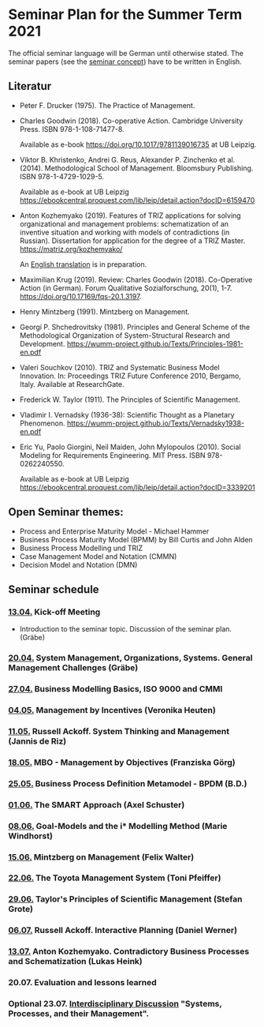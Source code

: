 # Seminar Plan for the Summer Term 2021

The official seminar language will be German until otherwise stated.  The
seminar papers (see the [seminar concept](Seminarconcept.pdf)) have to be
written in English.

## Literatur

* Peter F. Drucker (1975). The Practice of Management.

* Charles Goodwin (2018). Co-operative Action.  Cambridge University Press.
  ISBN 978-1-108-71477-8.
  
  Available as e-book <https://doi.org/10.1017/9781139016735> at UB Leipzig.

* Viktor B. Khristenko, Andrei G. Reus, Alexander P. Zinchenko et al. (2014).
  Methodological School of Management. Bloomsbury Publishing.  ISBN
  978-1-4729-1029-5.

  Available as e-book at UB Leipzig
  <https://ebookcentral.proquest.com/lib/leip/detail.action?docID=6159470>
  
* Anton Kozhemyako (2019). Features of TRIZ applications for solving
  organizational and management problems: schematization of an inventive
  situation and working with models of contradictions (in Russian).
  Dissertation for application for the degree of a TRIZ Master.
  <https://matriz.org/kozhemyako/>

  An [English translation](../Material) is in preparation.

* Maximilian Krug (2019). Review: Charles Goodwin (2018).
  Co-Operative Action (in German). Forum Qualitative Sozialforschung, 20(1),
  1-7.  <https://doi.org/10.17169/fqs-20.1.3197>.

* Henry Mintzberg (1991). Mintzberg on Management.
  
* Georgi P. Shchedrovitsky (1981). Principles and General Scheme of the
  Methodological Organization of System-Structural Research and Development.
  <https://wumm-project.github.io/Texts/Principles-1981-en.pdf>
  
* Valeri Souchkov (2010).  TRIZ and Systematic Business Model Innovation.  In:
  Proceedings TRIZ Future Conference 2010, Bergamo, Italy.  Available at
  ResearchGate.

* Frederick W. Taylor (1911).  The Principles of Scientific Management.

* Vladimir I. Vernadsky (1936-38): Scientific Thought as a Planetary
  Phenomenon.  <https://wumm-project.github.io/Texts/Vernadsky1938-en.pdf>
  
* Eric Yu, Paolo Giorgini, Neil Maiden, John Mylopoulos (2010).  Social
  Modeling for Requirements Engineering. MIT Press.  ISBN 978-0262240550.
  
  Available as e-book at UB Leipzig
  <https://ebookcentral.proquest.com/lib/leip/detail.action?docID=3339201>

## Open Seminar themes:
* Process and Enterprise Maturity Model - Michael Hammer
* Business Process Maturity Model (BPMM) by Bill Curtis and John Alden
* Business Process Modelling und TRIZ
* Case Management Model and Notation (CMMN)
* Decision Model and Notation (DMN)

## Seminar schedule

### [13.04.](2021-04-13) Kick-off Meeting
* Introduction to the seminar topic. Discussion of the seminar plan. (Gräbe)

### [20.04.](2021-04-20) System Management, Organizations, Systems. General Management Challenges (Gräbe)

### [27.04.](2021-04-27) Business Modelling Basics, ISO 9000 and CMMI 

### [04.05.](2021-05-04) Management by Incentives (Veronika Heuten)

### [11.05.](2021-05-11) Russell Ackoff. System Thinking and Management (Jannis de Riz)

### [18.05.](2021-05-18) MBO - Management by Objectives (Franziska Görg)

### [25.05.](2021-05-25) Business Process Definition Metamodel - BPDM (B.D.)

### [01.06.](2021-06-01) The SMART Approach (Axel Schuster)

### [08.06.](2021-06-08) Goal-Models and the i* Modelling Method (Marie Windhorst)

### [15.06.](2021-06-15) Mintzberg on Management (Felix Walter)

### [22.06.](2021-06-22) The Toyota Management System (Toni Pfeiffer)

### [29.06.](2021-06-29) Taylor's Principles of Scientific Management (Stefan Grote)

### [06.07.](2021-07-06) Russell Ackoff. Interactive Planning (Daniel Werner)

### [13.07.](2021-07-13) Anton Kozhemyako. Contradictory Business Processes and Schematization (Lukas Heink)

### 20.07. Evaluation and lessons learned

### Optional 23.07. [Interdisciplinary Discussion](http://www.dorfwiki.org/wiki.cgi?HansGertGraebe/LeipzigerGespraeche/2021-07-23) "Systems, Processes, and their Management".
